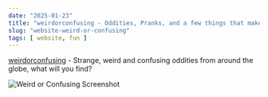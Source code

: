 ```yaml
---
date: "2025-01-23"
title: "weirdorconfusing - Oddities, Pranks, and a few things that make noooo sense"
slug: "website-weird-or-confusing"
tags: [ website, fun ]
---
```




[weirdorconfusing][1] - Strange, weird and confusing oddities from around the globe, what will you find?

![Weird or Confusing Screenshot][2]



   [1]: https://weirdorconfusing.com/
   [2]: /saves/2025/01/images/weird-or-confusing.png
